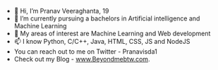 - 👋 Hi, I’m Pranav Veeraghanta, 19
- 👀 I’m currently pursuing a bachelors in Artificial intelligence and Machine Learning
- 🌱 My areas of interest are Machine Learning and Web development
- 📫 I know Python, C/C++, Java, HTML, CSS, JS and NodeJS
- You can reach out to me on Twitter - Pranavisda1
- Check out my Blog - www.Beyondmebtw.com.
<!---
pranav1211/pranav1211 is a ✨ special ✨ repository because its `README.md` (this file) appears on your GitHub profile.
You can click the Preview link to take a look at your changes.
--->
